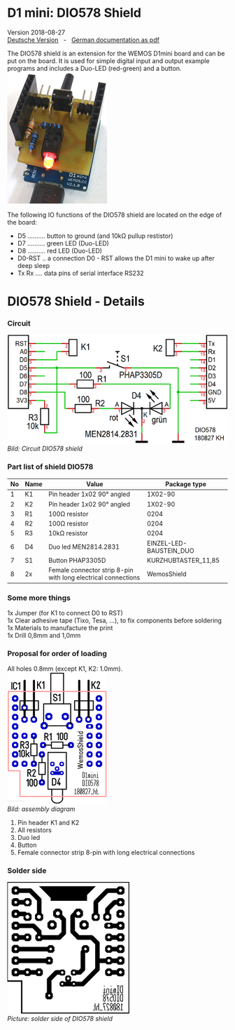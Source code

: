 # D1 mini: DIO578 Shield
Version 2018-08-27   
[<u>Deutsche Version</u>](./LIESMICH.md "Deutsche Version") &nbsp; - &nbsp; [<u>German documentation as pdf</u>](./doku/D1mini_DIO578_180827.pdf "German documentation")

The DIO578 shield is an extension for the WEMOS D1mini board and can be put on the board. It is used for simple digital input and output example programs and includes a Duo-LED (red-green) and a button.   
![DIO578 Shield](./images/D1_DIO578_1.png "DIO578 Shield")

The following IO functions of the DIO578 shield are located on the edge of the board:  

* D5 .......... button to ground (and 10k&#8486; pullup restistor)
* D7 .......... green LED (Duo-LED)
* D8 .......... red LED (Duo-LED)
* D0-RST .. a connection D0 - RST allows the D1 mini to wake up after deep sleep
* Tx Rx .... data pins of serial interface RS232

# DIO578 Shield - Details
### Circuit
 ![DIO578 shield circuit](./images/D1_DIO578_Circuit.png "DIO578 shield circuit")   
_Bild: Circuit DIO578 shield_   
 
### Part list of shield DIO578
| No	| Name	| Value	| Package type |
| ---- | -------- | ------ | -------------- |
| 1	| K1	| Pin header 1x02 90&deg; angled | 1X02-90 | 
| 2	| K2	| Pin header 1x02 90&deg; angled | 1X02-90 | 
| 3	| R1	| 100&#8486; resistor | 0204 | 
| 4	| R2	| 100&#8486; resistor | 0204 | 
| 5	| R3	| 10k&#8486; resistor | 0204 | 
| 6	| D4	| Duo led MEN2814.2831	| EINZEL-LED-BAUSTEIN_DUO | 
| 7	| S1	| Button PHAP3305D	| KURZHUBTASTER_11,85 | 
| 8 | 2x  | Female connector strip 8-pin with long electrical connections | WemosShield |   

### Some more things

1x Jumper (for K1 to connect D0 to RST)   
1x Clear adhesive tape (Tixo, Tesa, ...), to fix components before soldering   
1x Materials to manufacture the print   
1x Drill 0,8mm and 1,0mm

### Proposal for order of loading
All holes 0.8mm (except K1, K2: 1.0mm).   
![DIO578 component side](./images/D1_DIO578_Comp.png "DIO578 component side")   
_Bild: assembly diagram_

1. Pin header K1 and K2   
2. All resistors   
3. Duo led
4. Button
5. Female connector strip 8-pin with long electrical connections

### Solder side
![DIO578 solder side](./images/D1_DIO578_Solder.png "DIO578 solder side")   
_Picture: solder side of DIO578 shield_
